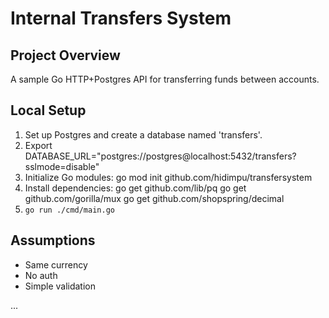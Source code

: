 # Internal Transfers System

## Project Overview
A sample Go HTTP+Postgres API for transferring funds between accounts.

## Local Setup

1. Set up Postgres and create a database named 'transfers'.
2. Export DATABASE_URL="postgres://postgres@localhost:5432/transfers?sslmode=disable"
3. Initialize Go modules: go mod init github.com/hidimpu/transfersystem
4. Install dependencies:
    go get github.com/lib/pq
    go get github.com/gorilla/mux
    go get github.com/shopspring/decimal
5. `go run ./cmd/main.go`

## Assumptions
- Same currency
- No auth
- Simple validation

...
